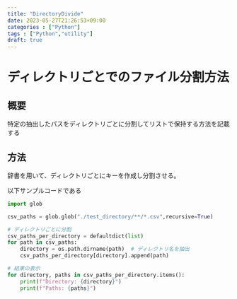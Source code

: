 ```yaml
---
title: "DirectoryDivide"
date: 2023-05-27T21:26:53+09:00
categories : ["Python"]
tags : ["Python","utility"]
draft: true
---
```


# ディレクトリごとでのファイル分割方法

## 概要

特定の抽出したパスをディレクトリごとに分割してリストで保持する方法を記載する

## 方法

辞書を用いて、ディレクトリごとにキーを作成し分割させる。

以下サンプルコードである

``` python
import glob

csv_paths = glob.glob("./test_directory/**/*.csv",recursive=True)

# ディレクトリごとに分割
csv_paths_per_directory = defaultdict(list)
for path in csv_paths:
    directory = os.path.dirname(path)  # ディレクトリ名を抽出
    csv_paths_per_directory[directory].append(path)

# 結果の表示
for directory, paths in csv_paths_per_directory.items():
    print(f"Directory: {directory}")
    print(f"Paths: {paths}")
```
